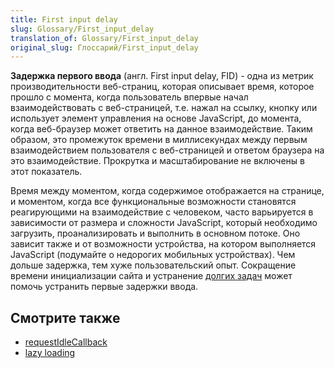 ```yaml
---
title: First input delay
slug: Glossary/First_input_delay
translation_of: Glossary/First_input_delay
original_slug: Глоссарий/First_input_delay
---
```


**Задержка первого ввода** (англ. First input delay, FID) - одна из метрик производительности веб-страниц, которая описывает время, которое прошло с момента, когда пользователь впервые начал взаимодействовать с веб-страницей, т.е. нажал на ссылку, кнопку или использует элемент управления на основе JavaScript, до момента, когда веб-браузер может ответить на данное взаимодействие. Таким образом, это промежуток времени в миллисекундах между первым взаимодействием пользователя с веб-страницей и ответом браузера на это взаимодействие. Прокрутка и масштабирование не включены в этот показатель.

Время между моментом, когда содержимое отображается на странице, и моментом, когда все функциональные возможности становятся реагирующими на взаимодействие с человеком, часто варьируется в зависимости от размера и сложности JavaScript, который необходимо загрузить, проанализировать и выполнить в основном потоке. Оно зависит также и от возможности устройства, на котором выполняется JavaScript (подумайте о недорогих мобильных устройствах). Чем дольше задержка, тем хуже пользовательский опыт. Сокращение времени инициализации сайта и устранение [долгих задач](/ru/docs/Web/API/Long_Tasks_API) может помочь устранить первые задержки ввода.

## Смотрите также

- [requestIdleCallback](/ru/docs/Web/API/Window/requestIdleCallback)
- [lazy loading](/ru/docs/Learn/Performance/Lazy_loading)
